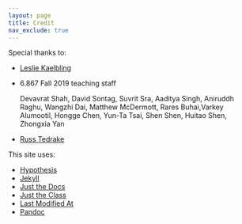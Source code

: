 ```yaml
---
layout: page
title: Credit
nav_exclude: true
---
```



Special thanks to:

- [Leslie Kaelbling](https://people.csail.mit.edu/lpk/)
- 6.867 Fall 2019 teaching staff

    Devavrat Shah, David Sontag, Suvrit Sra, Aaditya Singh, Aniruddh Raghu, Wangzhi Dai, Matthew McDermott, Rares Buhai,Varkey Alumootil, Hongge Chen, Yun-Ta Tsai, Shen Shen, Huitao Shen, Zhongxia Yan
- [Russ Tedrake](http://groups.csail.mit.edu/locomotion/russt.html)


This site uses:

- [Hypothesis](https://web.hypothes.is/)
- [Jekyll](https://jekyllrb.com)
- [Just the Docs](https://github.com/just-the-docs/just-the-docs)
- [Just the Class](https://github.com/kevinlin1/just-the-class)
- [Last Modified At](https://github.com/gjtorikian/jekyll-last-modified-at)
- [Pandoc](https://pandoc.org/)
